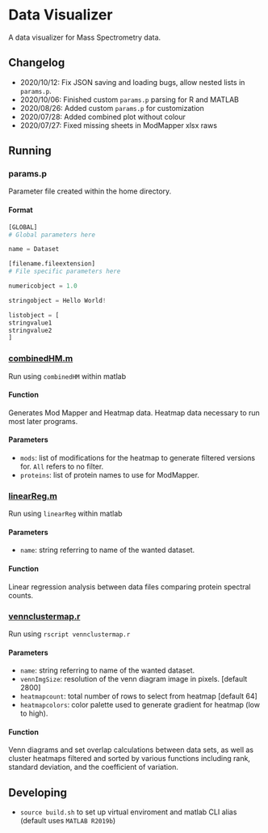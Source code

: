 # Data Visualizer

A data visualizer for Mass Spectrometry data.

## Changelog

* 2020/10/12: Fix JSON saving and loading bugs, allow nested lists in `params.p`.
* 2020/10/06: Finished custom `params.p` parsing for R and MATLAB
* 2020/08/26: Added custom `params.p` for customization
* 2020/07/28: Added combined plot without colour
* 2020/07/27: Fixed missing sheets in ModMapper xlsx raws

## Running

### params.p

Parameter file created within the home directory. 

#### Format
```py
[GLOBAL]
# Global parameters here

name = Dataset

[filename.fileextension]
# File specific parameters here

numericobject = 1.0

stringobject = Hello World!

listobject = [
stringvalue1
stringvalue2
]
```

### [combinedHM.m](combinedHM.m)

Run using `combinedHM` within matlab

#### Function

Generates Mod Mapper and Heatmap data. Heatmap data necessary to run most later programs.

#### Parameters

 * `mods`: list of modifications for the heatmap to generate filtered versions for. `All` refers to no filter.
 * `proteins`: list of protein names to use for ModMapper.

### [linearReg.m](linearReg.m)

Run using `linearReg` within matlab

#### Parameters

 * `name`: string referring to name of the wanted dataset.

#### Function

Linear regression analysis between data files comparing protein spectral counts.

### [vennclustermap.r](vennclustermap.r)

Run using `rscript vennclustermap.r`

#### Parameters

 * `name`: string referring to name of the wanted dataset.
 * `vennImgSize`: resolution of the venn diagram image in pixels. [default 2800]
 * `heatmapcount`: total number of rows to select from heatmap [default 64]
 * `heatmapcolors`: color palette used to generate gradient for heatmap (low to high).

#### Function

Venn diagrams and set overlap calculations between data sets, as well as cluster heatmaps filtered and sorted by various functions including rank, standard deviation, and the coefficient of variation.

## Developing
 * `source build.sh` to set up virtual enviroment and matlab CLI alias (default uses `MATLAB R2019b`)
